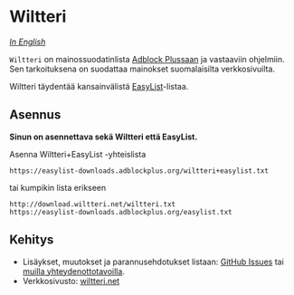 Wiltteri
========

*[In English](README-en.md)*

`Wiltteri` on mainossuodatinlista [Adblock Plussaan](https://adblockplus.org/) ja vastaaviin ohjelmiin. Sen tarkoituksena on suodattaa mainokset suomalaisilta verkkosivuilta.

Wiltteri täydentää kansainvälistä [EasyList](https://easylist.adblockplus.org/)-listaa.

Asennus
-------

**Sinun on asennettava sekä Wiltteri että EasyList.**

Asenna Wiltteri+EasyList -yhteislista

	https://easylist-downloads.adblockplus.org/wiltteri+easylist.txt

tai kumpikin lista erikseen

	http://download.wiltteri.net/wiltteri.txt
	https://easylist-downloads.adblockplus.org/easylist.txt

Kehitys
-------

* Lisäykset, muutokset ja parannusehdotukset listaan: [GitHub Issues](https://github.com/wiltteri/wiltteri/issues) tai [muilla yhteydenottotavoilla](http://wiltteri.net/contact/).
* Verkkosivusto: [wiltteri.net](http://wiltteri.net/)
